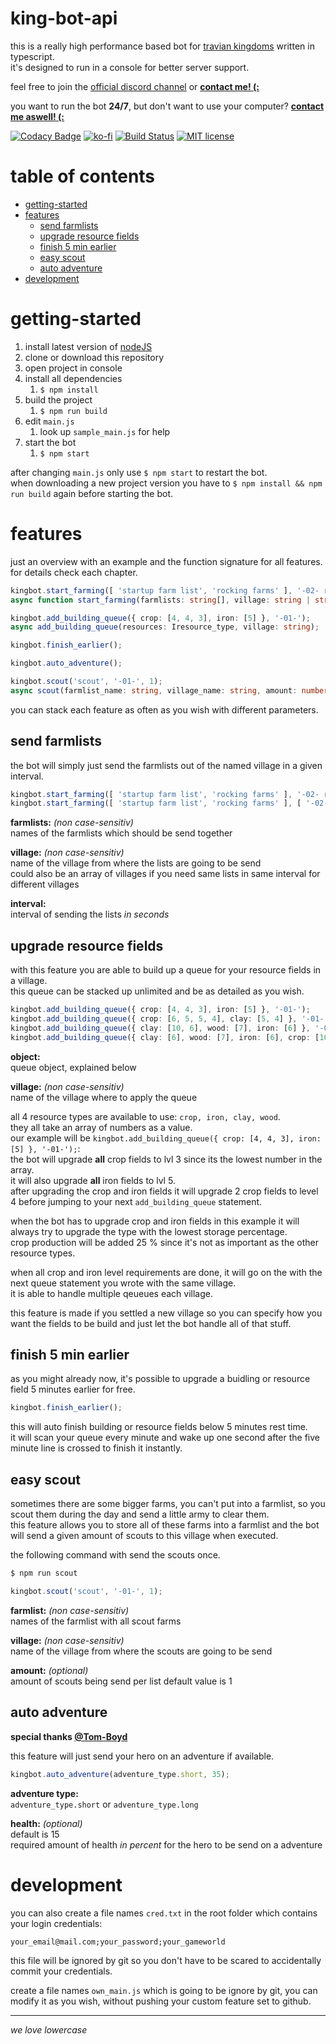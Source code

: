 # king-bot-api <!-- omit in toc -->

this is a really high performance based bot for [travian kingdoms](https://www.kingdoms.com/) written in typescript.  
it's designed to run in a console for better server support.

feel free to join the [official discord channel](https://discord.gg/5n2btF7) or **[contact me! (:](mailto:f.breuer@scriptworld.net)**

you want to run the bot **24/7**, but don't want to use your computer? **[contact me aswell! (:](mailto:f.breuer@scriptworld.net)**

[![Codacy Badge](https://api.codacy.com/project/badge/Grade/8f0653c2699a43ba850d4cd72369c5d0)](https://app.codacy.com/app/scriptworld-git/king-bot-api?utm_source=github.com&utm_medium=referral&utm_content=scriptworld-git/king-bot-api&utm_campaign=Badge_Grade_Dashboard)
[![ko-fi](https://img.shields.io/badge/buy%20me%20a-coffee-yellowgreen.svg)](https://ko-fi.com/Y8Y6KZHJ)
[![Build Status](https://travis-ci.org/scriptworld-git/king-bot-api.svg?branch=master)](https://travis-ci.org/scriptworld-git/king-bot-api)
[![MIT license](https://img.shields.io/badge/license-MIT-blue.svg)](https://github.com/scriptworld-git/king-bot/blob/master/LICENSE)

# table of contents <!-- omit in toc -->

- [getting-started](#getting-started)
- [features](#features)
    - [send farmlists](#send-farmlists)
    - [upgrade resource fields](#upgrade-resource-fields)
    - [finish 5 min earlier](#finish-5-min-earlier)
    - [easy scout](#easy-scout)
    - [auto adventure](#auto-adventure)
- [development](#development)

# getting-started

1. install latest version of [nodeJS](https://nodejs.org/)
2. clone or download this repository
3. open project in console
4. install all dependencies
    1. `$ npm install`
1. build the project
    1. `$ npm run build`
5. edit `main.js`
    1. look up `sample_main.js` for help
6. start the bot
    1. `$ npm start`

after changing `main.js` only use `$ npm start` to restart the bot.  
when downloading a new project version you have to `$ npm install && npm run build` again before starting the bot.

# features

just an overview with an example and the function signature for all features.  
for details check each chapter.

```typescript
kingbot.start_farming([ 'startup farm list', 'rocking farms' ], '-02- rome', 600);
async function start_farming(farmlists: string[], village: string | string[], interval: number);

kingbot.add_building_queue({ crop: [4, 4, 3], iron: [5] }, '-01-');
async add_building_queue(resources: Iresource_type, village: string);

kingbot.finish_earlier();

kingbot.auto_adventure();

kingbot.scout('scout', '-01-', 1);
async scout(farmlist_name: string, village_name: string, amount: number = 1);
```

you can stack each feature as often as you wish with different parameters.

## send farmlists

the bot will simply just send the farmlists out of the named village in a given interval.

```typescript
kingbot.start_farming([ 'startup farm list', 'rocking farms' ], '-02- rome', 600);
kingbot.start_farming([ 'startup farm list', 'rocking farms' ], [ '-02- rome', '-03- paris' ], 600);
```

**farmlists:** _(non case-sensitiv)_  
names of the farmlists which should be send together

**village:** _(non case-sensitiv)_  
name of the village from where the lists are going to be send  
could also be an array of villages if you need same lists in same interval for different villages

**interval:**  
interval of sending the lists _in seconds_

## upgrade resource fields

with this feature you are able to build up a queue for your resource fields in a village.  
this queue can be stacked up unlimited and be as detailed as you wish.

```typescript
kingbot.add_building_queue({ crop: [4, 4, 3], iron: [5] }, '-01-');
kingbot.add_building_queue({ crop: [6, 5, 5, 4], clay: [5, 4] }, '-01-');
kingbot.add_building_queue({ clay: [10, 6], wood: [7], iron: [6] }, '-01-');
kingbot.add_building_queue({ clay: [6], wood: [7], iron: [6], crop: [10, 7, 7, 5] }, '-01-');
```

**object:**  
queue object, explained below

**village:** _(non case-sensitiv)_  
name of the village where to apply the queue

all 4 resource types are available to use: `crop, iron, clay, wood`.  
they all take an array of numbers as a value.  
our example will be `kingbot.add_building_queue({ crop: [4, 4, 3], iron: [5] }, '-01-');`:  
the bot will upgrade __all__ crop fields to lvl 3 since its the lowest number in the array.  
it will also upgrade __all__ iron fields to lvl 5.  
after upgrading the crop and iron fields it will upgrade 2 crop fields to level 4 before jumping to your next `add_building_queue` statement.

when the bot has to upgrade crop and iron fields in this example it will always try to upgrade the type with the lowest storage percentage.  
crop production will be added 25 % since it's not as important as the other resource types.

when all crop and iron level requirements are done, it will go on the with the next queue statement you wrote with the same village.  
it is able to handle multiple qeueues each village.

this feature is made if you settled a new village so you can specify how you want the fields to be build and just let the bot handle all of that stuff.

## finish 5 min earlier

as you might already now, it's possible to upgrade a buidling or resource field 5 minutes earlier for free.

```typescript
kingbot.finish_earlier();
```

this will auto finish building or resource fields below 5 minutes rest time.  
it will scan your queue every minute and wake up one second after the five minute line is crossed to finish it instantly.

## easy scout

sometimes there are some bigger farms, you can't put into a farmlist, so you scout them during the day and send a little army to clear them.  
this feature allows you to store all of these farms into a farmlist and the bot will send a given amount of scouts to this village when executed.

the following command with send the scouts once.

```bash
$ npm run scout
```

```typescript
kingbot.scout('scout', '-01-', 1);
```

**farmlist:** _(non case-sensitiv)_  
names of the farmlist with all scout farms

**village:** _(non case-sensitiv)_  
name of the village from where the scouts are going to be send

**amount:** _(optional)_  
amount of scouts being send per list
default value is 1

## auto adventure

**special thanks [@Tom-Boyd](https://github.com/Tom-Boyd)**

this feature will just send your hero on an adventure if available.

```typescript
kingbot.auto_adventure(adventure_type.short, 35);
```

**adventure type:**  
`adventure_type.short` or `adventure_type.long`

**health:** _(optional)_  
default is 15  
required amount of health _in percent_ for the hero to be send on a adventure

# development

you can also create a file names `cred.txt` in the root folder which contains your login credentials:
```csv
your_email@mail.com;your_password;your_gameworld
```
this file will be ignored by git so you don't have to be scared to accidentally commit your credentials.

create a file names `own_main.js` which is going to be ignore by git, you can modify it as you wish, without pushing your custom feature set to github.

---

_we love lowercase_
